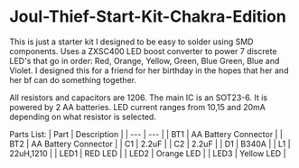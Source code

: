 # Joul-Thief-Start-Kit-Chakra-Edition

This is just a starter kit I designed to be easy to solder using SMD components. Uses a ZXSC400 LED boost converter to power 7 discrete LED's that go in order: Red, Orange, Yellow, Green, Blue Green, Blue and Violet. I designed this for a friend for her birthday in the hopes that her and her bf can do something together.

 All resistors and capacitors are 1206. The main IC is an SOT23-6. It is powered by 2 AA batteries. LED current ranges from 10,15 and 20mA depending on what resistor is selected. 

Parts List:
| Part | Description |
| --- | --- |
| BT1 | AA Battery Connector |
| BT2 | AA Battery Connector |
| C1 | 2.2uF |
| C2 | 2.2uF |
| D1 | B340A |
| L1 | 22uH,1210 |
| LED1 | RED LED |
| LED2 | Orange LED |
| LED3 | Yellow LED |
